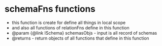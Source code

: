 # schemaFns functions

- this function is create for define all things in local scope
- and also all functions of relationFns define in this function
- @param {@link ISchema} schemasObjs - input is all record of schemas
- @returns - return objects of all functions that define in this function

